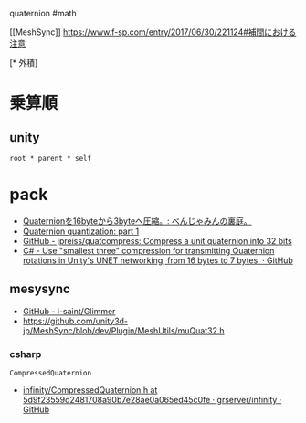 quaternion
#math

[[MeshSync]]
https://www.f-sp.com/entry/2017/06/30/221124#補間における注意


[* 外積]



# 乗算順
## unity

`root * parent * self` 


# pack
- [Quaternionを16byteから3byteへ圧縮。: べんじゃみんの裏庭。](http://cottonia-cotton.cocolog-nifty.com/backyard/2017/11/quaternion16byt.html)
- [Quaternion quantization: part 1](http://marc-b-reynolds.github.io/quaternions/2017/05/02/QuatQuantPart1.html)
- [GitHub - jpreiss/quatcompress: Compress a unit quaternion into 32 bits](https://github.com/jpreiss/quatcompress)
- [C# - Use "smallest three" compression for transmitting Quaternion rotations in Unity's UNET networking, from 16 bytes to 7 bytes. · GitHub](https://gist.github.com/StagPoint/bb7edf61c2e97ce54e3e4561627f6582)

## mesysync
- [GitHub - i-saint/Glimmer](https://github.com/i-saint/Glimmer)
- https://github.com/unity3d-jp/MeshSync/blob/dev/Plugin/MeshUtils/muQuat32.h

### csharp
`CompressedQuaternion`
- [infinity/CompressedQuaternion.h at 5d9f23559d2481708a90b7e28ae0a065ed45c0fe · grserver/infinity · GitHub](https://github.com/grserver/infinity/blob/5d9f23559d2481708a90b7e28ae0a065ed45c0fe/src/engine/shared/library/sharedMath/src/shared/CompressedQuaternion.h)
